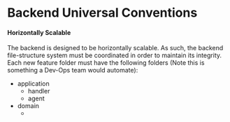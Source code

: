 # Backend Universal Conventions

<h4>Horizontally Scalable</h4>
<p>The backend is designed to be horizontally scalable. As such, the backend file-structure system must be coordinated in order to maintain its integrity. Each new feature folder must have the following folders (Note this is something a Dev-Ops team would automate):<p>
  <ul>
    <li>
      application
      <ul>
        <li>handler</li>
        <li>agent</li>
      </ul>
    </li>
    <li>
      domain
      <ul>
       <li>
      </ul>
    </li>
